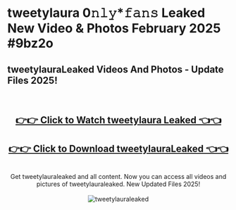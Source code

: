 # tweetylaura 0𝚗𝚕𝚢*𝚏𝚊𝚗𝚜 Leaked New Video & Photos February 2025 #9bz2o

<h2>tweetylauraLeaked Videos And Photos - Update Files 2025!</h2>
<br>
<div align="center">
<h2><a href="https://mediaupload.pro?title=tweetylaura&ref=11F" rel="nofollow">👉👉 Click to Watch tweetylaura Leaked 👈👈</a></h2>
<h2><a href="https://mediaupload.pro?title=tweetylaura&ref=11F" rel="nofollow">👉👉 Click to Download tweetylauraLeaked 👈👈</a></h2>
<br>
Get tweetylauraleaked and all content. Now you can access all videos and pictures of tweetylauraleaked. New Updated Files 2025!
<br>
<br>
<a href="https://mediaupload.pro?title=tweetylaura&ref=11F" rel="nofollow" data-target="animated-image.originalLink"><img src="https://i.ibb.co/Gkj2r4b/banner.png" alt="tweetylauraleaked" style="max-width: 100%; display: inline-block;" data-target="animated-image.originalImage"></a>
</div>
<br>

